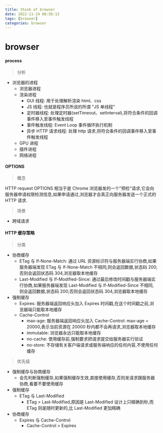 ```yaml
---
title: think of browser
date: 2022-11-24 08:56:13
tags: [browser]
categories: browser
---
```

# browser

#### process

> 分析

  - 浏览器的进程
    - 浏览器进程
    - 渲染进程
      - GUI 线程: 用于处理解析渲染 html、css
      - JS 线程: 也就是程序员所说的所谓 "JS 单线程"
      - 定时器线程: 处理定时器(setTimeout、setInterval),将符合条件的回调事件移入至事件触发线程
      - 事件触发线程: Event Loop 事件循环执行机制
      - 异步 HTTP 请求线程: 处理 http 请求,将符合条件的回调事件移入至事件触发线程
    - GPU 进程
    - 插件进程
    - 网络进程

#### OPTIONS

> 概念

  HTTP request OPTIONS 相当于是 Chrome 浏览器发的一个"预检"请求,它会向服务器申请权限检测信息,如果申请通过,浏览器才会真正向服务器发送一个正式的 HTTP 请求.
  
> 场景

  - 跨域请求

#### HTTP 缓存策略

> 分类

  - 协商缓存
    - ETag 与 If-None-Match: 通过 URL 资源标识符与服务器端实行协商,如果服务器端发现 ETag 与 If-None-Match 不相同,则会返回数据,状态码 200;否则会返回状态码 304,浏览器取本地缓存
    - Last-Modified 与 If-Modified-Since: 通过最后修改时间戳与服务器端实行协商,如果服务器端发现 Last-Modified 与 If-Modified-Since 不相同,则会返回数据,状态码 200;否则会返回状态码 304,浏览器取本地缓存
  - 强制缓存
    - Expires: 服务器端返回响应头加入 Expires 时间戳,在这个时间戳之前,浏览器端只能取本地缓存
    - Cache-Control
      - max-age: 服务器端返回响应头加入 Cache-Control: max-age = 20000,表示当前资源在 20000 秒内都不会再请求,浏览器取本地缓存
      - immutable: 浏览器永远只能取本地缓存
      - no-cache: 使用缓存前,强制要求把请求提交给服务器实行验证
      - no-store: 不存储有关客户端请求或服务端响应的任何内容,不使用任何缓存

> 优先级

  - 强制缓存与协商缓存
    - 会先判断强制缓存,如果强制缓存生效,直接使用缓存,否则发请求跟服务器协商,看要不要使用缓存
  - 强制缓存
    - ETag 与 Last-Modified
      - ETag > Last-Modified,原因是 Last-Modified 设计上只精确到秒,而 ETag 则是随时更新的,比 Last-Modified 更加精确
  - 协商缓存
    - Expires 与 Cache-Control
      - Cache-Control > Expires